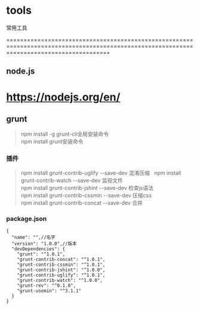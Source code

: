 # tools
常用工具

==========================================================================================================================================
## node.js
https://nodejs.org/en/
==========================================================================================================================================
## grunt
> npm install -g grunt-cli全局安装命令  
> npm install grunt安装命令
### 插件
> npm install grunt-contrib-uglify --save-dev 混淆压缩  
> npm install grunt-contrib-watch --save-dev 监视文件  
> npm install grunt-contrib-jshint --save-dev 检查js语法  
> npm install grunt-contrib-cssmin --save-dev 压缩css  
> npm install grunt-contrib-concat --save-dev 合并  
### package.json
```
{  
  "name": "",//名字  
  "version": "1.0.0",//版本  
  "devDependencies": {  
    "grunt": "^1.0.1",  
    "grunt-contrib-concat": "^1.0.1",  
    "grunt-contrib-cssmin": "^1.0.1",  
    "grunt-contrib-jshint": "^1.0.0",  
    "grunt-contrib-uglify": "^1.0.1",  
    "grunt-contrib-watch": "^1.0.0",  
    "grunt-rev": "^0.1.0",  
    "grunt-usemin": "^3.1.1"  
  }  
}
```
